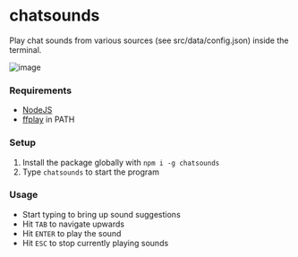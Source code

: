 # chatsounds
Play chat sounds from various sources (see src/data/config.json) inside the terminal.

![image](https://user-images.githubusercontent.com/13366049/185475988-510083ef-6f5f-44f2-b510-397100ee68a6.png)

### Requirements
- [NodeJS](https://nodejs.org)
- [ffplay](https://ffmpeg.org/download.html) in PATH
### Setup
1. Install the package globally with `npm i -g chatsounds`
2. Type `chatsounds` to start the program

### Usage
- Start typing to bring up sound suggestions
- Hit `TAB` to navigate upwards
- Hit `ENTER` to play the sound
- Hit `ESC` to stop currently playing sounds
